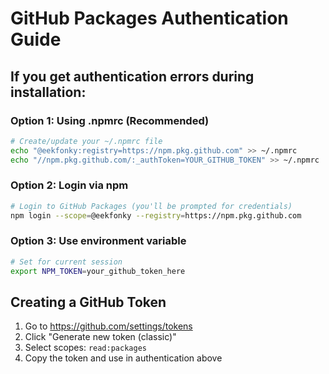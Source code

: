 # GitHub Packages Authentication Guide

## If you get authentication errors during installation:

### Option 1: Using .npmrc (Recommended)
```bash
# Create/update your ~/.npmrc file
echo "@eekfonky:registry=https://npm.pkg.github.com" >> ~/.npmrc
echo "//npm.pkg.github.com/:_authToken=YOUR_GITHUB_TOKEN" >> ~/.npmrc
```

### Option 2: Login via npm
```bash
# Login to GitHub Packages (you'll be prompted for credentials)
npm login --scope=@eekfonky --registry=https://npm.pkg.github.com
```

### Option 3: Use environment variable
```bash
# Set for current session
export NPM_TOKEN=your_github_token_here
```

## Creating a GitHub Token
1. Go to https://github.com/settings/tokens
2. Click "Generate new token (classic)"  
3. Select scopes: `read:packages`
4. Copy the token and use in authentication above
